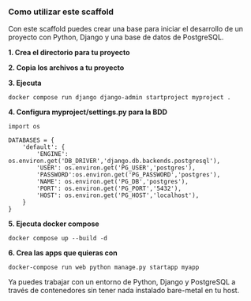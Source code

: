 ### Como utilizar este scaffold

Con este scaffold puedes crear una base para iniciar el desarrollo de un proyecto con Python, Django y una base de datos de PostgreSQL.

**1. Crea el directorio para tu proyecto**

**2. Copia los archivos a tu proyecto**

**3. Ejecuta**

```
docker compose run django django-admin startproject myproject .
```

**4. Configura myproject/settings.py para la BDD**

```
import os

DATABASES = {
    'default': {
        'ENGINE': os.environ.get('DB_DRIVER','django.db.backends.postgresql'),
        'USER': os.environ.get('PG_USER','postgres'),
        'PASSWORD':os.environ.get('PG_PASSWORD','postgres'),
        'NAME': os.environ.get('PG_DB','postgres'),
        'PORT': os.environ.get('PG_PORT','5432'),
        'HOST': os.environ.get('PG_HOST','localhost'), 
    }
}
```

**5. Ejecuta docker compose**

```
docker compose up --build -d
```

**6. Crea las apps que quieras con**

```
docker-compose run web python manage.py startapp myapp
```

Ya puedes trabajar con un entorno de Python, Django y PostgreSQL a través de contenedores sin tener nada instalado bare-metal en tu host.